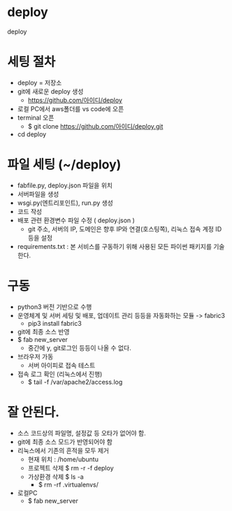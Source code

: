 # deploy
deploy

# 세팅 절차
- deploy = 저장소
- git에 새로운 deploy 생성
  - https://github.com/아이디/deploy
- 로컬 PC에서 aws폴더를 vs code에 오픈
- terminal 오픈
  - $ git clone https://github.com/아이디/deploy.git
- cd deploy

# 파일 세팅 (~/deploy)
- fabfile.py, deploy.json 파일을 위치
- 서버파일을 생성
- wsgi.py(엔트리포인트), run.py 생성
- 코드 작성
- 배포 관련 환경변수 파일 수정 ( deploy.json )
  - git 주소, 서버의 IP, 도메인은 향후 IP와 연결(호스팅쪽), 리눅스 접속 계정 ID 등을 설정
- requirements.txt : 본 서비스를 구동하기 위해 사용된 모든 파이썬 패키지를 기술한다.

# 구동
- python3 버전 기반으로 수행
- 운영체계 및 서버 세팅 및 배포, 업데이트 관리 등등을 자동화하는 모듈 -> fabric3
  -  pip3 install fabric3
- git에 최종 소스 반영 
- $ fab new_server
  - 중간에 y, git로그인 등등이 나올 수 없다.
- 브라우저 가동
  - 서버 아이피로 접속 테스트
- 접속 로그 확인 (리눅스에서 진행)
  - $ tail -f /var/apache2/access.log

# 잘 안된다.
  - 소스 코드상의 파일명, 설정값 등 오타가 없어야 함.
  - git에 최종 소스 모드가 반영되어야 함
  - 리눅스에서 기존의 흔적을 모두 제거
    - 현재 위치 : /home/ubuntu
    - 프로젝트 삭제 $ rm -r -f deploy
    - 가상환경 삭제 $ ls -a
      - $ rm -rf .virtualenvs/
  - 로컬PC
    - $ fab new_server
